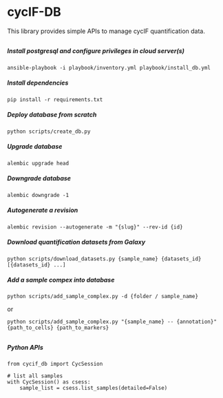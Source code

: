 # cycIF-DB

This library provides simple APIs to manage cycIF quantification data.

##
##### Install postgresql and configure privileges in cloud server(s)

```
ansible-playbook -i playbook/inventory.yml playbook/install_db.yml
```

##### Install dependencies

```
pip install -r requirements.txt
```

##### Deploy database from scratch

```
python scripts/create_db.py
```

##### Upgrade database

```
alembic upgrade head
```

##### Downgrade database

```
alembic downgrade -1
```

##### Autogenerate a revision

```
alembic revision --autogenerate -m "{slug}" --rev-id {id}
```

##### Download quantification datasets from Galaxy

```
python scripts/download_datasets.py {sample_name} {datasets_id} [{datasets_id} ...]
```

##### Add a sample compex into database

```
python scripts/add_sample_complex.py -d {folder / sample_name}
```
or
```
python scripts/add_sample_complex.py "{sample_name} -- {annotation}" {path_to_cells} {path_to_markers}
```
##
##### Python APIs
```
from cycif_db import CycSession

# list all samples
with CycSession() as csess:
    sample_list = csess.list_samples(detailed=False)
```

